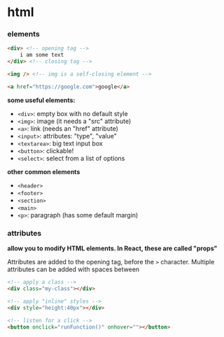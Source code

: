 # html

### elements

```html
<div> <!-- opening tag -->
    i am some text
</div> <!-- closing tag -->

<img /> <!-- img is a self-closing element -->

<a href="https://google.com">google</a>
```

**some useful elements:**

- `<div>`: empty box with no default style
- `<img>`: image (it needs a "src" attribute)
- `<a>`: link (needs an "href" attribute)
- `<input>`: attributes: "type", "value"
- `<textarea>`: big text input box
- `<button>`: clickable!
- `<select>`: select from a list of options

**other common elements**
- `<header>`
- `<footer>`
- `<section>`
- `<main>`
- `<p>`: paragraph (has some default margin)

### attributes

**allow you to modify HTML elements. In React, these are called "props"**

Attributes are added to the opening tag, before the `>` character. Multiple attributes can be added with spaces between

```html
<!-- apply a class -->
<div class="my-class"></div>

<!-- apply "inline" styles -->
<div style="height:40px"></div>

<!-- listen for a click -->
<button onclick="runFunction()" onhover=""></button>
```

